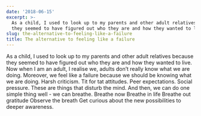 ```yaml
---
date: '2018-06-15'
excerpt: >-
  As a child, I used to look up to my parents and other adult relatives because
  they seemed to have figured out who they are and how they wanted to live.
slug: the-alternative-to-feeling-like-a-failure
title: The alternative to feeling like a failure
---
```


As a child, I used to look up to my parents and other adult relatives because they seemed to have figured out who they are and how they wanted to live. 
Now when I am an adult, I realise we, adults don’t really know what we are doing. Moreover, we feel like a failure because we should be knowing what we are doing.
Harsh criticism. Tit for tat attitudes. Peer expectations. Social pressure. These are things that disturb the mind.
And then, we can do one simple thing well - we can breathe.
Breathe now
Breathe in life
Breathe out gratitude
Observe the breath
Get curious about the new possibilities to deeper awareness.
